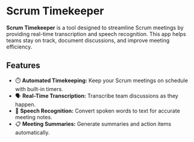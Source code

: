 # Scrum Timekeeper

**Scrum Timekeeper** is a tool designed to streamline Scrum meetings by providing real-time transcription and speech recognition. This app helps teams stay on track, document discussions, and improve meeting efficiency.

## Features

- ⏱️ **Automated Timekeeping:** Keep your Scrum meetings on schedule with built-in timers.
- 🗣️ **Real-Time Transcription:** Transcribe team discussions as they happen.
- 🎤 **Speech Recognition:** Convert spoken words to text for accurate meeting notes.
- 📋 **Meeting Summaries:** Generate summaries and action items automatically.



